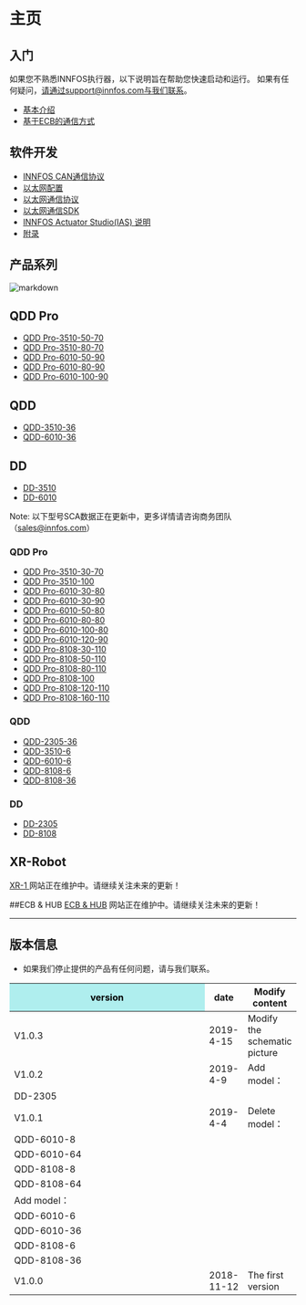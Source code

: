 主页
=====


入门
--------
如果您不熟悉INNFOS执行器，以下说明旨在帮助您快速启动和运行。
如果有任何疑问，请通过support@innfos.com与我们联系。

  * [基本介绍](pages/introduction.md)
  * [基于ECB的通信方式](pages/ECB_Based_Communication.md)



软件开发
------------

  * [INNFOS CAN通信协议](pages/CAN_Communication_Protocol.md)
  * [以太网配置](pages/Ethernet_Configuration.md)
  * [以太网通信协议](pages/Ethernet_Communication_Protocol.md)
  * [以太网通信SDK](pages/Ethernet_Communication_SDK.md)
  * [INNFOS Actuator Studio(IAS) 说明](pages/INNFOS_Actuator_Studio_IAS_instruction.md)
  * [附录](pages/appendix.md)
  
 
  [ipChanged]: <https://github.com/innfos/ipChangeTool/blob/master/README.md>

产品系列
-----------------
![markdown](http://wiki.innfos.com:81/wiki/images/8/8f/%E6%9C%AA%E6%A0%87.png "markdown")


## QDD Pro
  * [QDD Pro-3510-50-70](pages/QDDPro-3510-51.md)
  * [QDD Pro-3510-80-70](pages/QDDPro-3510-81.md)
  * [QDD Pro-6010-50-90](pages/QDDPro-6010-51-90.md)
  * [QDD Pro-6010-80-90](pages/QDDPro-6010-81-90.md)
  * [QDD Pro-6010-100-90](pages/QDDPro-6010-101-90.md)




## QDD
  * [QDD-3510-36](pages/QDD-3510-36.md)
  * [QDD-6010-36](pages/QDD-6010-36.md)


## DD
  * [DD-3510](pages/DD-3510.md)
  * [DD-6010](pages/DD-6010.md)

Note: 以下型号SCA数据正在更新中，更多详情请咨询商务团队（sales@innfos.com）

### QDD Pro
  * [QDD Pro-3510-30-70](pages/QDDPro-3510-31.md)
  * [QDD Pro-3510-100](pages/QDDPro-3510-101.md)
  * [QDD Pro-6010-30-80](pages/QDDPro-6010-31-80.md)
  * [QDD Pro-6010-30-90](pages/QDDPro-6010-31-90.md)
  * [QDD Pro-6010-50-80](pages/QDDPro-6010-51-80.md)
  * [QDD Pro-6010-80-80](pages/QDDPro-6010-81-80.md)
  * [QDD Pro-6010-100-80](pages/QDDPro-6010-101-80.md)
  * [QDD Pro-6010-120-90](pages/QDDPro-6010-121-90.md)
  * [QDD Pro-8108-30-110](pages/QDDPro-8108-31.md)
  * [QDD Pro-8108-50-110](pages/QDDPro-8108-51.md)
  * [QDD Pro-8108-80-110](pages/QDDPro-8108-81.md)
  * [QDD Pro-8108-100](pages/QDDPro-8108-101.md)
  * [QDD Pro-8108-120-110](pages/QDDPro-8108-121.md)
  * [QDD Pro-8108-160-110](pages/QDDPro-8108-161.md)


### QDD
  * [QDD-2305-36](pages/QDD-2305-36.md)
  * [QDD-3510-6](pages/QDD-3510-6.md)
  * [QDD-6010-6](pages/QDD-6010-6.md)
  * [QDD-8108-6](pages/QDD-8108-6.md)
  * [QDD-8108-36](pages/QDD-8108-36.md)

### DD
  * [DD-2305](pages/DD-2305.md)
  * [DD-8108](pages/DD-8108.md)

## XR-Robot
 [XR-1 ](https://www.mdeditor.com/)
网站正在维护中。请继续关注未来的更新！

##ECB & HUB
[ECB & HUB](https://www.mdeditor.com/)
网站正在维护中。请继续关注未来的更新！

- - - -

版本信息
----------------------


  * 如果我们停止提供的产品有任何问题，请与我们联系。


<table class="tableizer-table">
<thead><tr class="tableizer-firstrow"><th style="background: PaleTurquoise; color: black;width:800px">version</th><th>date</th><th>Modify content</th></tr></thead><tbody><tr><td>V1.0.3</td><td>2019-4-15</td><td>Modify the schematic picture</td></tr><tr><td>V1.0.2</td><td>2019-4-9</td><td>Add model：</td></tr><tr><td>DD-2305</td></tr><tr><td>V1.0.1</td><td>2019-4-4</td><td>Delete model：</td></tr><tr><td>QDD-6010-8</td></tr><tr><td>QDD-6010-64 </td></tr><tr><td>QDD-8108-8 </td></tr><tr><td>QDD-8108-64</td></tr><tr><td>Add model：</td></tr><tr><td>QDD-6010-6 </td></tr><tr><td>QDD-6010-36 </td></tr><tr><td>QDD-8108-6 </td></tr><tr><td>QDD-8108-36</td></tr><tr><td>V1.0.0</td><td>2018-11-12</td><td>The first version</td></tr></tbody></table>
